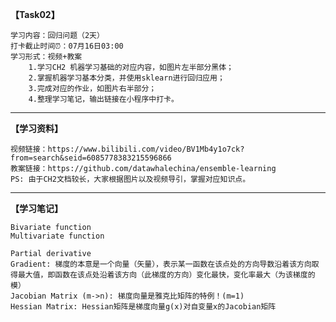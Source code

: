 **【Task02】**

    学习内容：回归问题（2天）  
    打卡截止时间⏰：07月16日03:00 
    学习形式：视频+教案
        1.学习CH2 机器学习基础的对应内容，如图片左半部分黑体；
        2.掌握机器学习基本分类，并使用sklearn进行回归应用；
        3.完成对应的作业，如图片右半部分；
        4.整理学习笔记，输出链接在小程序中打卡。

-------

**【学习资料】**

    视频链接：https://www.bilibili.com/video/BV1Mb4y1o7ck?from=search&seid=6085778383215596866
    教案链接：https://github.com/datawhalechina/ensemble-learning
    PS: 由于CH2文档较长，大家根据图片以及视频导引，掌握对应知识点。

-------

**【学习笔记】**

    Bivariate function
    Multivariate function

    Partial derivative
    Gradient: 梯度的本意是一个向量（矢量），表示某一函数在该点处的方向导数沿着该方向取得最大值，即函数在该点处沿着该方向（此梯度的方向）变化最快，变化率最大（为该梯度的模）  
    Jacobian Matrix (m->n): 梯度向量是雅克比矩阵的特例！(m=1)  
    Hessian Matrix: Hessian矩阵是梯度向量g(x)对自变量x的Jacobian矩阵  
